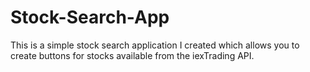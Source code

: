 # Stock-Search-App

This is a simple stock search application I created which allows you to create buttons for stocks available from the iexTrading API.
